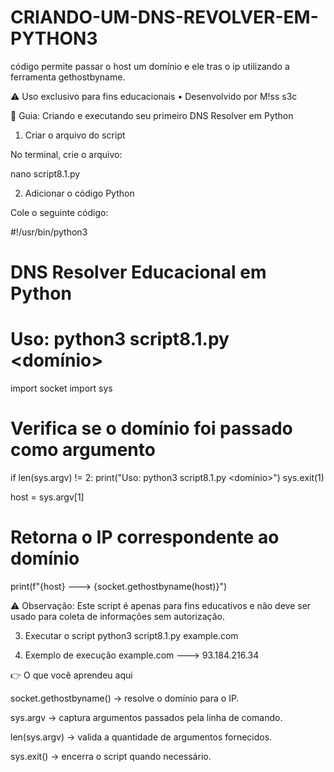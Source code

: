 # CRIANDO-UM-DNS-REVOLVER-EM-PYTHON3
código permite passar o host um domínio e ele tras o ip utilizando a ferramenta gethostbyname.

⚠️ Uso exclusivo para fins educacionais • Desenvolvido por M!ss s3c

📝 Guia: Criando e executando seu primeiro DNS Resolver em Python

1. Criar o arquivo do script

No terminal, crie o arquivo:

nano script8.1.py

2. Adicionar o código Python

Cole o seguinte código:

#!/usr/bin/python3
# DNS Resolver Educacional em Python
# Uso: python3 script8.1.py <domínio>

import socket
import sys

# Verifica se o domínio foi passado como argumento
if len(sys.argv) != 2:
    print("Uso: python3 script8.1.py <domínio>")
    sys.exit(1)

host = sys.argv[1]

# Retorna o IP correspondente ao domínio
print(f"{host} ---> {socket.gethostbyname(host)}")


⚠️ Observação: Este script é apenas para fins educativos e não deve ser usado para coleta de informações sem autorização.

3. Executar o script
python3 script8.1.py example.com

4. Exemplo de execução
example.com ---> 93.184.216.34

👉 O que você aprendeu aqui

socket.gethostbyname() → resolve o domínio para o IP.

sys.argv → captura argumentos passados pela linha de comando.

len(sys.argv) → valida a quantidade de argumentos fornecidos.

sys.exit() → encerra o script quando necessário.
